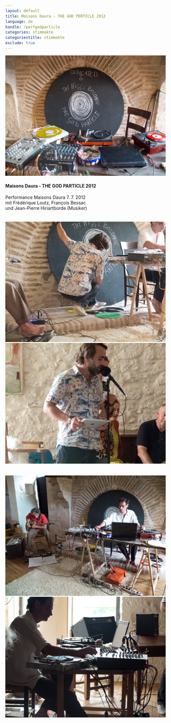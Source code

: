 ```yaml
---
layout: default
title: Maisons Daura - THE GOD PERTICLE 2012
language: de
handle: /perfgodparticle
categories: stimmakte
categoriestitle: stimmakte
exclude: true
---
```


<a rel="lightbox" data-lightbox="example-1" href="/images/godparticle0.jpg" title="The god particle"><img src="/images/godparticle0.jpg" alt="The god particle" class="img-left"></a>
#### Maisons Daura - THE GOD PARTICLE 2012  
  
Performance Maisons Daura 7. 7. 2012  
mit Frédérique Loutz, François Bessac  
und Jean-Pierre Hiriartborde (Musiker)  
<br style="clear:both" />
<br style="clear:both" />
<a rel="lightbox" data-lightbox="example-1" href="/images/godparticle1.jpg" title="The god particle 1"><img src="/images/godparticle1.jpg" alt="The god particle 1" class="img-left2"></a>
<a rel="lightbox" data-lightbox="example-1" href="/images/godparticle2.jpg" title="The god particle 2"><img src="/images/godparticle2.jpg" alt="The god particle 2" class="img-left2"></a>  
<br style="clear:both" />
<br style="clear:both" />
<a rel="lightbox" data-lightbox="example-1" href="/images/godparticle3.jpg" title="The god particle 3"><img src="/images/godparticle3.jpg" alt="The god particle 3" class="img-left2"></a>
<a rel="lightbox" data-lightbox="example-1" href="/images/godparticle4.jpg" title="The god particle 4"><img src="/images/godparticle4.jpg" alt="The god particle 4" class="img-left2"></a> 
<br style="clear:both" />
<br style="clear:both" />

